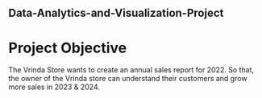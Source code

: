 ## Data-Analytics-and-Visualization-Project
# Project Objective
The Vrinda Store wants to create an annual sales report for 2022. So that, the owner of the Vrinda store can understand their customers and grow more sales in 2023 & 2024.
